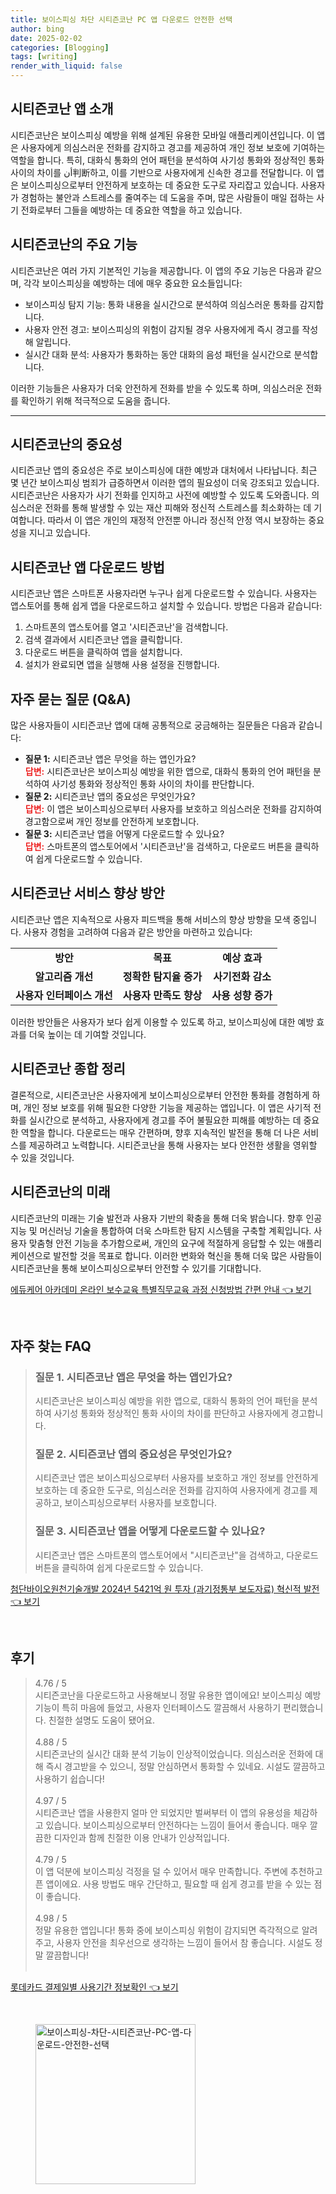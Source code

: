 ```yaml
---
title: 보이스피싱 차단 시티즌코난 PC 앱 다운로드 안전한 선택
author: bing
date: 2025-02-02
categories: [Blogging]
tags: [writing]
render_with_liquid: false
---
```



<h2 id='시티즌코난_소개'>시티즌코난 앱 소개</h2>

<p>시티즌코난은 보이스피싱 예방을 위해 설계된 유용한 모바일 애플리케이션입니다. 이 앱은 사용자에게 의심스러운 전화를 감지하고 경고를 제공하여 개인 정보 보호에 기여하는 역할을 합니다. 특히, 대화식 통화의 언어 패턴을 분석하여 사기성 통화와 정상적인 통화 사이의 차이를 أن判断하고, 이를 기반으로 사용자에게 신속한 경고를 전달합니다. 이 앱은 보이스피싱으로부터 안전하게 보호하는 데 중요한 도구로 자리잡고 있습니다. 사용자가 경험하는 불안과 스트레스를 줄여주는 데 도움을 주며, 많은 사람들이 매일 접하는 사기 전화로부터 그들을 예방하는 데 중요한 역할을 하고 있습니다.</p>

<h2 id='시티즌코난_기능'>시티즌코난의 주요 기능</h2>

<p>시티즌코난은 여러 가지 기본적인 기능을 제공합니다. 이 앱의 주요 기능은 다음과 같으며, 각각 보이스피싱을 예방하는 데에 매우 중요한 요소들입니다:</p>

<ul>
    <li>보이스피싱 탐지 기능: 통화 내용을 실시간으로 분석하여 의심스러운 통화를 감지합니다.</li>
    <li>사용자 안전 경고: 보이스피싱의 위험이 감지될 경우 사용자에게 즉시 경고를 작성해 알립니다.</li>
    <li>실시간 대화 분석: 사용자가 통화하는 동안 대화의 음성 패턴을 실시간으로 분석합니다.</li>
</ul>

<p>이러한 기능들은 사용자가 더욱 안전하게 전화를 받을 수 있도록 하며, 의심스러운 전화를 확인하기 위해 적극적으로 도움을 줍니다.</p>

<hr />

<h2 id='시티즌코난_중요성'>시티즌코난의 중요성</h2>

<p>시티즌코난 앱의 중요성은 주로 보이스피싱에 대한 예방과 대처에서 나타납니다. 최근 몇 년간 보이스피싱 범죄가 급증하면서 이러한 앱의 필요성이 더욱 강조되고 있습니다. 시티즌코난은 사용자가 사기 전화를 인지하고 사전에 예방할 수 있도록 도와줍니다. 의심스러운 전화를 통해 발생할 수 있는 재산 피해와 정신적 스트레스를 최소화하는 데 기여합니다. 따라서 이 앱은 개인의 재정적 안전뿐 아니라 정신적 안정 역시 보장하는 중요성을 지니고 있습니다.</p>

<h2 id='시티즌코난_다운로드_방법'>시티즌코난 앱 다운로드 방법</h2>

<p>시티즌코난 앱은 스마트폰 사용자라면 누구나 쉽게 다운로드할 수 있습니다. 사용자는 앱스토어를 통해 쉽게 앱을 다운로드하고 설치할 수 있습니다. 방법은 다음과 같습니다:</p>

<ol>
    <li>스마트폰의 앱스토어를 열고 '시티즌코난'을 검색합니다.</li>
    <li>검색 결과에서 시티즌코난 앱을 클릭합니다.</li>
    <li>다운로드 버튼을 클릭하여 앱을 설치합니다.</li>
    <li>설치가 완료되면 앱을 실행해 사용 설정을 진행합니다.</li>
</ol>

<h2 id='시티즌코난_QNA'>자주 묻는 질문 (Q&A)</h2>

<p>많은 사용자들이 시티즌코난 앱에 대해 공통적으로 궁금해하는 질문들은 다음과 같습니다:</p>

<ul>
    <li><b>질문 1:</b> 시티즌코난 앱은 무엇을 하는 앱인가요?<br><b><span style="color: #ee2323;">답변:</span></b> 시티즌코난은 보이스피싱 예방을 위한 앱으로, 대화식 통화의 언어 패턴을 분석하여 사기성 통화와 정상적인 통화 사이의 차이를 판단합니다.</li>
    <li><b>질문 2:</b> 시티즌코난 앱의 중요성은 무엇인가요?<br><b><span style="color: #ee2323;">답변:</span></b> 이 앱은 보이스피싱으로부터 사용자를 보호하고 의심스러운 전화를 감지하여 경고함으로써 개인 정보를 안전하게 보호합니다.</li>
    <li><b>질문 3:</b> 시티즌코난 앱을 어떻게 다운로드할 수 있나요?<br><b><span style="color: #ee2323;">답변:</span></b> 스마트폰의 앱스토어에서 '시티즌코난'을 검색하고, 다운로드 버튼을 클릭하여 쉽게 다운로드할 수 있습니다.</li>
</ul>

<h2 id='시티즌코난_서비스_향상'>시티즌코난 서비스 향상 방안</h2>

<p>시티즌코난 앱은 지속적으로 사용자 피드백을 통해 서비스의 향상 방향을 모색 중입니다. 사용자 경험을 고려하여 다음과 같은 방안을 마련하고 있습니다:</p>

<table>
    <tr>
        <td style="text-align: center; height: 17px;"><b>방안</b></td>
        <td style="text-align: center; height: 17px;"><b>목표</b></td>
        <td style="text-align: center; height: 17px;"><b>예상 효과</b></td>
    </tr>
    <tr>
        <td style="text-align: center; height: 17px;"><b>알고리즘 개선</b></td>
        <td style="text-align: center; height: 17px;"><b>정확한 탐지율 증가</b></td>
        <td style="text-align: center; height: 17px;"><b>사기전화 감소</b></td>
    </tr>
    <tr>
        <td style="text-align: center; height: 17px;"><b>사용자 인터페이스 개선</b></td>
        <td style="text-align: center; height: 17px;"><b>사용자 만족도 향상</b></td>
        <td style="text-align: center; height: 17px;"><b>사용 성향 증가</b></td>
    </tr>
</table>

<p>이러한 방안들은 사용자가 보다 쉽게 이용할 수 있도록 하고, 보이스피싱에 대한 예방 효과를 더욱 높이는 데 기여할 것입니다.</p>

<h2 id='시티즌코난_종합_정리'>시티즌코난 종합 정리</h2>

<p>결론적으로, 시티즌코난은 사용자에게 보이스피싱으로부터 안전한 통화를 경험하게 하며, 개인 정보 보호를 위해 필요한 다양한 기능을 제공하는 앱입니다. 이 앱은 사기적 전화를 실시간으로 분석하고, 사용자에게 경고를 주어 불필요한 피해를 예방하는 데 중요한 역할을 합니다. 다운로드는 매우 간편하며, 향후 지속적인 발전을 통해 더 나은 서비스를 제공하려고 노력합니다. 시티즌코난을 통해 사용자는 보다 안전한 생활을 영위할 수 있을 것입니다.</p>

<h2 id='시티즌코난_미래'>시티즌코난의 미래</h2>

<p>시티즌코난의 미래는 기술 발전과 사용자 기반의 확충을 통해 더욱 밝습니다. 향후 인공지능 및 머신러닝 기술을 통합하여 더욱 스마트한 탐지 시스템을 구축할 계획입니다. 사용자 맞춤형 안전 기능을 추가함으로써, 개인의 요구에 적절하게 응답할 수 있는 애플리케이션으로 발전할 것을 목표로 합니다. 이러한 변화와 혁신을 통해 더욱 많은 사람들이 시티즌코난을 통해 보이스피싱으로부터 안전할 수 있기를 기대합니다.</p>


<p><a class="click-button" title="에듀케어 아카데미 온라인 보수교육 특별직무교육 과정 신청방법 간편 안내" href="https://blackassets.github.io/posts/%EC%97%90%EB%93%80%EC%BC%80%EC%96%B4-%EC%95%84%EC%B9%B4%EB%8D%B0%EB%AF%B8-%EC%98%A8%EB%9D%BC%EC%9D%B8-%EB%B3%B4%EC%88%98%EA%B5%90%EC%9C%A1-%ED%8A%B9%EB%B3%84%EC%A7%81%EB%AC%B4%EA%B5%90%EC%9C%A1-%EA%B3%BC%EC%A0%95-%EC%8B%A0%EC%B2%AD%EB%B0%A9%EB%B2%95-%EA%B0%84%ED%8E%B8-%EC%95%88%EB%82%B4/" rel="dofollow">에듀케어 아카데미 온라인 보수교육 특별직무교육 과정 신청방법 간편 안내 👈 보기</a></p><br>
<h2 id='자주_찾는_FAQ'>자주 찾는 FAQ</h2>
<div itemscope="" itemtype="https://schema.org/FAQPage"> 
<blockquote> 
<div itemscope="" itemprop="mainEntity" itemtype="https://schema.org/Question"> 
<h3 itemprop="name">질문 1. 시티즌코난 앱은 무엇을 하는 앱인가요?</h3> 
<div itemscope="" itemprop="acceptedAnswer" itemtype="https://schema.org/Answer"> 
<span itemprop="text"> 
<p>시티즌코난은 보이스피싱 예방을 위한 앱으로, 대화식 통화의 언어 패턴을 분석하여 사기성 통화와 정상적인 통화 사이의 차이를 판단하고 사용자에게 경고합니다.</p> 
</span> 
</div> 
</div> 

<div itemscope="" itemprop="mainEntity" itemtype="https://schema.org/Question"> 
<h3 itemprop="name">질문 2. 시티즌코난 앱의 중요성은 무엇인가요?</h3> 
<div itemscope="" itemprop="acceptedAnswer" itemtype="https://schema.org/Answer"> 
<span itemprop="text"> 
<p>시티즌코난 앱은 보이스피싱으로부터 사용자를 보호하고 개인 정보를 안전하게 보호하는 데 중요한 도구로, 의심스러운 전화를 감지하여 사용자에게 경고를 제공하고, 보이스피싱으로부터 사용자를 보호합니다.</p> 
</span> 
</div> 
</div> 

<div itemscope="" itemprop="mainEntity" itemtype="https://schema.org/Question"> 
<h3 itemprop="name">질문 3. 시티즌코난 앱을 어떻게 다운로드할 수 있나요?</h3> 
<div itemscope="" itemprop="acceptedAnswer" itemtype="https://schema.org/Answer"> 
<span itemprop="text"> 
<p>시티즌코난 앱은 스마트폰의 앱스토어에서 "시티즌코난"을 검색하고, 다운로드 버튼을 클릭하여 쉽게 다운로드할 수 있습니다.</p> 
</span> 
</div> 
</div> 
</blockquote> 
</div>
<p><a class="click-button" title="첨단바이오원천기술개발 2024년 5421억 원 투자 (과기정통부 보도자료) 혁신적 발전" href="https://blackassets.github.io/posts/%EC%B2%A8%EB%8B%A8%EB%B0%94%EC%9D%B4%EC%98%A4%EC%9B%90%EC%B2%9C%EA%B8%B0%EC%88%A0%EA%B0%9C%EB%B0%9C-2024%EB%85%84-5421%EC%96%B5-%EC%9B%90-%ED%88%AC%EC%9E%90-(%EA%B3%BC%EA%B8%B0%EC%A0%95%ED%86%B5%EB%B6%80-%EB%B3%B4%EB%8F%84%EC%9E%90%EB%A3%8C)-%ED%98%81%EC%8B%A0%EC%A0%81-%EB%B0%9C%EC%A0%84/" rel="dofollow">첨단바이오원천기술개발 2024년 5421억 원 투자 (과기정통부 보도자료) 혁신적 발전 👈 보기</a></p><br>
<h2 id='후기'>후기</h2>
<div itemscope itemtype="https://schema.org/Product">
  <blockquote>
  <div itemprop="review" itemscope itemtype="https://schema.org/Review">
      <div itemprop="reviewRating" itemscope itemtype="https://schema.org/Rating"> <span itemprop="ratingValue">4.76</span> / <span itemprop="bestRating">5</span> </div>
      <span itemprop="reviewBody">시티즌코난을 다운로드하고 사용해보니 정말 유용한 앱이에요! 보이스피싱 예방 기능이 특히 마음에 들었고, 사용자 인터페이스도 깔끔해서 사용하기 편리했습니다. 친절한 설명도 도움이 됐어요.</span>
  </div>
  <br>
  <div itemprop="review" itemscope itemtype="https://schema.org/Review">
      <div itemprop="reviewRating" itemscope itemtype="https://schema.org/Rating"> <span itemprop="ratingValue">4.88</span> / <span itemprop="bestRating">5</span> </div>
      <span itemprop="reviewBody">시티즌코난의 실시간 대화 분석 기능이 인상적이었습니다. 의심스러운 전화에 대해 즉시 경고받을 수 있으니, 정말 안심하면서 통화할 수 있네요. 시설도 깔끔하고 사용하기 쉽습니다!</span>
  </div>
  <br>
  <div itemprop="review" itemscope itemtype="https://schema.org/Review">
      <div itemprop="reviewRating" itemscope itemtype="https://schema.org/Rating"> <span itemprop="ratingValue">4.97</span> / <span itemprop="bestRating">5</span> </div>
      <span itemprop="reviewBody">시티즌코난 앱을 사용한지 얼마 안 되었지만 벌써부터 이 앱의 유용성을 체감하고 있습니다. 보이스피싱으로부터 안전하다는 느낌이 들어서 좋습니다. 매우 깔끔한 디자인과 함께 친절한 이용 안내가 인상적입니다.</span>
  </div>
  <br>
  <div itemprop="review" itemscope itemtype="https://schema.org/Review">
      <div itemprop="reviewRating" itemscope itemtype="https://schema.org/Rating"> <span itemprop="ratingValue">4.79</span> / <span itemprop="bestRating">5</span> </div>
      <span itemprop="reviewBody">이 앱 덕분에 보이스피싱 걱정을 덜 수 있어서 매우 만족합니다. 주변에 추천하고픈 앱이에요. 사용 방법도 매우 간단하고, 필요할 때 쉽게 경고를 받을 수 있는 점이 좋습니다.</span>
  </div>
  <br>
  <div itemprop="review" itemscope itemtype="https://schema.org/Review">
      <div itemprop="reviewRating" itemscope itemtype="https://schema.org/Rating"> <span itemprop="ratingValue">4.98</span> / <span itemprop="bestRating">5</span> </div>
      <span itemprop="reviewBody">정말 유용한 앱입니다! 통화 중에 보이스피싱 위험이 감지되면 즉각적으로 알려주고, 사용자 안전을 최우선으로 생각하는 느낌이 들어서 참 좋습니다. 시설도 정말 깔끔합니다!</span>
  </div>
  <br>
  </blockquote>
</div>
<p><a class="click-button" title="롯데카드 결제일별 사용기간 정보확인" href="https://blackassets.github.io/posts/%EB%A1%AF%EB%8D%B0%EC%B9%B4%EB%93%9C-%EA%B2%B0%EC%A0%9C%EC%9D%BC%EB%B3%84-%EC%82%AC%EC%9A%A9%EA%B8%B0%EA%B0%84-%EC%A0%95%EB%B3%B4%ED%99%95%EC%9D%B8/" rel="dofollow">롯데카드 결제일별 사용기간 정보확인 👈 보기</a></p><br>
<figure class="image"><img src="https://blackassets.github.io/assets/img/thumbnail/보이스피싱-차단-시티즌코난-PC-앱-다운로드-안전한-선택.webp" alt="보이스피싱-차단-시티즌코난-PC-앱-다운로드-안전한-선택" width="256" height="256"></figure>